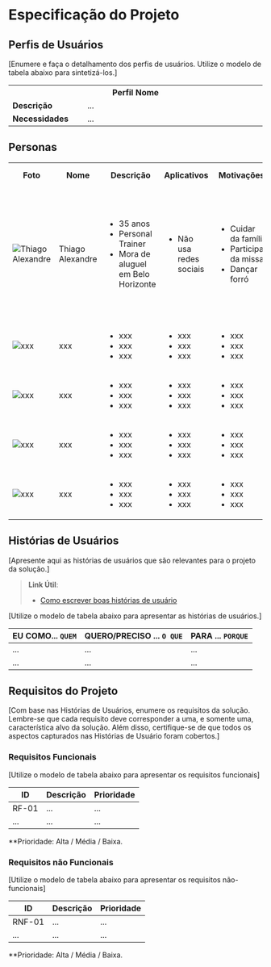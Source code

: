 # Especificação do Projeto

## Perfis de Usuários

[Enumere e faça o detalhamento dos perfis de usuários. Utilize o modelo de tabela abaixo para sintetizá-los.]

<table>
<tbody>
<tr align=center>
<th colspan="2">Perfil Nome </th>
</tr>
<tr>
<td width="150px"><b>Descrição</b></td>
<td width="600px">...</td>
</tr>
<tr>
<td><b>Necessidades</b></td>
<td>...</td>
</tr>
</tbody>
</table>

## Personas

<table>
  <tr>
    <th>Foto</th>
    <th>Nome</th>
    <th>Descrição</th>
    <th>Aplicativos</th>
    <th>Motivações</th>
    <th>Frustrações</th>
    <th>Hobbies, História</th>
  </tr
        <tr>
    <td><img title="Thiago Alexandre" src="https://i.imgur.com/00RuxnP.png"/></td>
    <td>Thiago Alexandre</td>
    <td>
      <ul>
        <li>35 anos</li>
        <li>Personal Trainer</li>
        <li>Mora de aluguel em Belo Horizonte </li>
      </ul>
    </td>
    <td>
      <ul>
        <li>Não usa redes sociais</li>
         </ul>
    </td>
    <td>
      <ul>
        <li>Cuidar da família</li>
        <li>Participar da missa</li>
        <li>Dançar forró</li>
      </ul>
    </td>
    <td>
      <li>Não terminou o ensino fundamental</li>
      <li>Não tem casa própria</li>
      <li>Nunca viu o mar</li>
    </td>
    <td>
      <li>Ver novelas</li>
      <li>Costurar</li>
       <li>Sua filha está desempregada desde meados de 2020 e, por isso, tornou-se a principal provedora do sustento da filha e dos dois netos</li>
          </td>
  </tr>
  <tr>
    <td><img title=" xxx " src=" xxx "/></td> <!--nome / foto colocar endereço url -->
    <td> xxx </td> <!-- nome -->
    <td>
      <ul>
        <li> xxx </li> <!-- idade -->
        <li> xxx </li> <!-- profição -->
        <li> xxx </li> <!-- moradia -->
      </ul>
    </td>
    <td>
      <ul>
        <li> xxx </li> <!-- aplicativos utilizados -->
        <li> xxx </li> <!-- aplicativos utilizados -->
        <li> xxx </li> <!-- aplicativos utilizados -->
      </ul>
    </td>
    <td>
      <ul>
        <li> xxx </li> <!-- Motivações -->
        <li> xxx </li> <!-- Motivações -->
        <li> xxx </li> <!-- Motivações -->
      </ul>
    </td>
    <td>
      <li> xxx </li> <!-- Frustações -->
      <li> xxx </li> <!-- Frustações -->
     </td>
    <td>
      <li> xxx </li> <!-- Hobbies, História -->
      <li> xxx </li> <!-- Hobbies, História -->
      <li> xxx </li> <!-- Hobbies, História -->
    </td>
  </tr>
    <tr>
    <tr>
    <td><img title=" xxx " src=" xxx "/></td> <!--nome / foto colocar endereço url -->
    <td> xxx </td> <!-- nome -->
    <td>
      <ul>
        <li> xxx </li> <!-- idade -->
        <li> xxx </li> <!-- profição -->
        <li> xxx </li> <!-- moradia -->
      </ul>
    </td>
    <td>
      <ul>
        <li> xxx </li> <!-- aplicativos utilizados -->
        <li> xxx </li> <!-- aplicativos utilizados -->
        <li> xxx </li> <!-- aplicativos utilizados -->
      </ul>
    </td>
    <td>
      <ul>
        <li> xxx </li> <!-- Motivações -->
        <li> xxx </li> <!-- Motivações -->
        <li> xxx </li> <!-- Motivações -->
      </ul>
    </td>
    <td>
      <li> xxx </li> <!-- Frustações -->
      <li> xxx </li> <!-- Frustações -->
     </td>
    <td>
      <li> xxx </li> <!-- Hobbies, História -->
      <li> xxx </li> <!-- Hobbies, História -->
      <li> xxx </li> <!-- Hobbies, História -->
    </td>
  </tr>
    <tr>
    <td><img title=" xxx " src=" xxx "/></td> <!--nome / foto colocar endereço url -->
    <td> xxx </td> <!-- nome -->
    <td>
      <ul>
        <li> xxx </li> <!-- idade -->
        <li> xxx </li> <!-- profição -->
        <li> xxx </li> <!-- moradia -->
      </ul>
    </td>
    <td>
      <ul>
        <li> xxx </li> <!-- aplicativos utilizados -->
        <li> xxx </li> <!-- aplicativos utilizados -->
        <li> xxx </li> <!-- aplicativos utilizados -->
      </ul>
    </td>
    <td>
      <ul>
        <li> xxx </li> <!-- Motivações -->
        <li> xxx </li> <!-- Motivações -->
        <li> xxx </li> <!-- Motivações -->
      </ul>
    </td>
    <td>
      <li> xxx </li> <!-- Frustações -->
      <li> xxx </li> <!-- Frustações -->
     </td>
    <td>
      <li> xxx </li> <!-- Hobbies, História -->
      <li> xxx </li> <!-- Hobbies, História -->
      <li> xxx </li> <!-- Hobbies, História -->
    </td>
  </tr>
    <tr>
    <tr>
    <td><img title=" xxx " src=" xxx "/></td> <!--nome / foto colocar endereço url -->
    <td> xxx </td> <!-- nome -->
    <td>
      <ul>
        <li> xxx </li> <!-- idade -->
        <li> xxx </li> <!-- profição -->
        <li> xxx </li> <!-- moradia -->
      </ul>
    </td>
    <td>
      <ul>
        <li> xxx </li> <!-- aplicativos utilizados -->
        <li> xxx </li> <!-- aplicativos utilizados -->
        <li> xxx </li> <!-- aplicativos utilizados -->
      </ul>
    </td>
    <td>
      <ul>
        <li> xxx </li> <!-- Motivações -->
        <li> xxx </li> <!-- Motivações -->
        <li> xxx </li> <!-- Motivações -->
      </ul>
    </td>
    <td>
      <li> xxx </li> <!-- Frustações -->
      <li> xxx </li> <!-- Frustações -->
     </td>
    <td>
      <li> xxx </li> <!-- Hobbies, História -->
      <li> xxx </li> <!-- Hobbies, História -->
      <li> xxx </li> <!-- Hobbies, História -->
    </td>
  </tr>
</table>


## Histórias de Usuários

[Apresente aqui as histórias de usuários que são relevantes para o projeto da solução.]

> **Link Útil**:
> - [Como escrever boas histórias de usuário](https://medium.com/vertice/como-escrever-boas-users-stories-hist%C3%B3rias-de-usu%C3%A1rios-b29c75043fac)

[Utilize o modelo de tabela abaixo para apresentar as histórias de usuários.]

|EU COMO... `QUEM`   | QUERO/PRECISO ... `O QUE` |PARA ... `PORQUE`                 |
|--------------------|---------------------------|----------------------------------|
| ...                | ...                       | ...                              |
| ...                | ...                       | ...                              |

## Requisitos do Projeto

[Com base nas Histórias de Usuários, enumere os requisitos da solução. Lembre-se que cada requisito deve corresponder a uma, e somente uma, característica alvo da solução. Além disso, certifique-se de que todos os aspectos capturados nas Histórias de Usuário foram cobertos.]

### Requisitos Funcionais

[Utilize o modelo de tabela abaixo para apresentar os requisitos funcionais]

|ID    | Descrição                | Prioridade |
|-------|---------------------------------|----|
| RF-01 |  ...                    | ...   | 
|  ...  |  ...                    | ...   |

**Prioridade: Alta / Média / Baixa. 

### Requisitos não Funcionais

[Utilize o modelo de tabela abaixo para apresentar os requisitos não-funcionais]

|ID      | Descrição               |Prioridade |
|--------|-------------------------|----|
| RNF-01 |  ...                    | ...   | 
| ...    |  ...                    | ...   | 

**Prioridade: Alta / Média / Baixa. 

